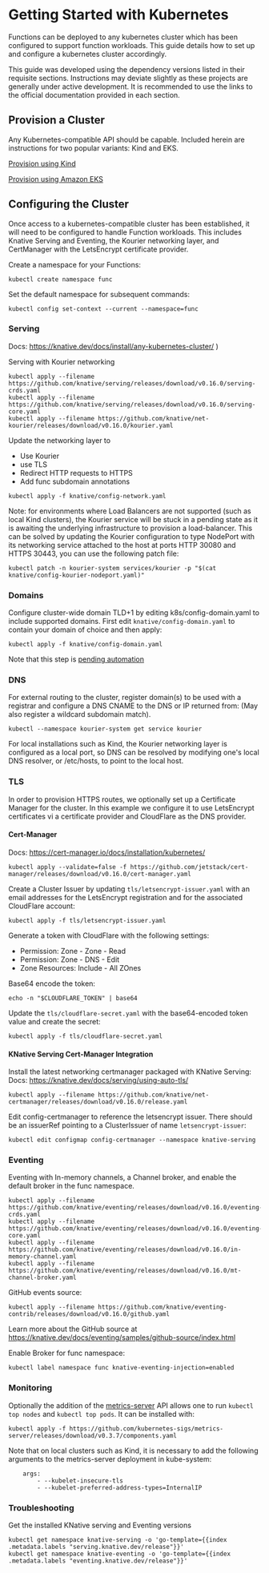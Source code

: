# Getting Started with Kubernetes

Functions can be deployed to any kubernetes cluster which has been configured to support function workloads.  This guide details how to set up and configure a kubernetes cluster accordingly.

This guide was developed using the dependency versions listed in their requisite sections.  Instructions may deviate slightly as these projects are generally under active development.  It is recommended to use the links to the official documentation provided in each section.

## Provision a Cluster

Any Kubernetes-compatible API should be capable.  Included herein are instructions for two popular variants: Kind and EKS.

[Provision using Kind](provision_kind.md)

[Provision using Amazon EKS](provision_eks.md)

## Configuring the Cluster

Once access to a kubernetes-compatible cluster has been established, it will need to be configured to handle Function workloads.  This includes Knative Serving and Eventing, the Kourier networking layer, and CertManager with the LetsEncrypt certificate provider.

Create a namespace for your Functions:
```
kubectl create namespace func
```
Set the default namespace for subsequent commands:
```
kubectl config set-context --current --namespace=func
```

### Serving

Docs: https://knative.dev/docs/install/any-kubernetes-cluster/ ) 

Serving with Kourier networking
```
kubectl apply --filename https://github.com/knative/serving/releases/download/v0.16.0/serving-crds.yaml
kubectl apply --filename https://github.com/knative/serving/releases/download/v0.16.0/serving-core.yaml
kubectl apply --filename https://github.com/knative/net-kourier/releases/download/v0.16.0/kourier.yaml
```
Update the networking layer to
- Use Kourier
- use TLS
- Redirect HTTP requests to HTTPS
- Add func subdomain annotations
```
kubectl apply -f knative/config-network.yaml
```

Note: for environments where Load Balancers are not supported (such as local Kind clusters), the Kourier service will be stuck in a pending state as it is awaiting the underlying infrastructure to provision a load-balancer.  This can be solved by updating the Kourier configuration to type NodePort with its networking service attached to the host at ports HTTP 30080 and HTTPS 30443, you can use the following patch file:
```
kubectl patch -n kourier-system services/kourier -p "$(cat knative/config-kourier-nodeport.yaml)"
```
### Domains

Configure cluster-wide domain TLD+1 by editing k8s/config-domain.yaml to include supported domains.
First edit `knative/config-domain.yaml` to contain your domain of choice and then apply:
```
kubectl apply -f knative/config-domain.yaml
```
Note that this step is [pending automation](https://github.com/boson-project/faas/issues/47)

### DNS 

For external routing to the cluster, register domain(s) to be used with a registrar and configure a DNS CNAME to the DNS or IP returned from:
(May also register a wildcard subdomain match).
```
kubectl --namespace kourier-system get service kourier
```
For local installations such as Kind, the Kourier networking layer is configured as a local port, so DNS can be resolved by modifying one's local DNS resolver, or /etc/hosts, to point to the local host.

### TLS

In order to provision HTTPS routes, we optionally set up a Certificate Manager for the cluster.  In this example we configure it to use LetsEncrypt certificates vi a certificate provider and CloudFlare as the DNS provider.

#### Cert-Manager

Docs: https://cert-manager.io/docs/installation/kubernetes/
```
kubectl apply --validate=false -f https://github.com/jetstack/cert-manager/releases/download/v0.16.0/cert-manager.yaml
```
Create a Cluster Issuer by updating `tls/letsencrypt-issuer.yaml` with an email addresses for the LetsEncrypt registration and for the associated CloudFlare account:
```
kubectl apply -f tls/letsencrypt-issuer.yaml
```
Generate a token with CloudFlare with the following settings:
* Permission: Zone - Zone - Read
* Permission: Zone - DNS - Edit
* Zone Resources: Include - All ZOnes

Base64 encode the token:
```
echo -n "$CLOUDFLARE_TOKEN" | base64
```
Update the `tls/cloudflare-secret.yaml` with the base64-encoded token value and create the secret:
```
kubectl apply -f tls/cloudflare-secret.yaml
```

#### KNative Serving Cert-Manager Integration

Install the latest networking certmanager packaged with KNative Serving:
Docs: https://knative.dev/docs/serving/using-auto-tls/

```
kubectl apply --filename https://github.com/knative/net-certmanager/releases/download/v0.16.0/release.yaml
```
Edit config-certmanager to reference the letsencrypt issuer.  There should be an issuerRef pointing to a ClusterIssuer of name `letsencrypt-issuer`:
```
kubectl edit configmap config-certmanager --namespace knative-serving
```

### Eventing

Eventing with In-memory channels, a Channel broker, and enable the default broker in the func namespace.
```
kubectl apply --filename https://github.com/knative/eventing/releases/download/v0.16.0/eventing-crds.yaml
kubectl apply --filename https://github.com/knative/eventing/releases/download/v0.16.0/eventing-core.yaml
kubectl apply --filename https://github.com/knative/eventing/releases/download/v0.16.0/in-memory-channel.yaml
kubectl apply --filename https://github.com/knative/eventing/releases/download/v0.16.0/mt-channel-broker.yaml
```
GitHub events source:
```
kubectl apply --filename https://github.com/knative/eventing-contrib/releases/download/v0.16.0/github.yaml
```
Learn more about the GitHub source at https://knative.dev/docs/eventing/samples/github-source/index.html

Enable Broker for func namespace:
```
kubectl label namespace func knative-eventing-injection=enabled
```

### Monitoring

Optionally the addition of the [metrics-server](https://github.com/kubernetes-sigs/metrics-server) API allows one to run `kubectl top nodes` and `kubectl top pods`.  It can be installed with:
```
kubectl apply -f https://github.com/kubernetes-sigs/metrics-server/releases/download/v0.3.7/components.yaml
```
Note that on local clusters such as Kind, it is necessary to add the following arguments to the metrics-server deployment in kube-system:
```
    args:
        - --kubelet-insecure-tls
        - --kubelet-preferred-address-types=InternalIP
```

### Troubleshooting

Get the installed KNative serving and Eventing versions
```
kubectl get namespace knative-serving -o 'go-template={{index .metadata.labels "serving.knative.dev/release"}}'
kubectl get namespace knative-eventing -o 'go-template={{index .metadata.labels "eventing.knative.dev/release"}}'
```


